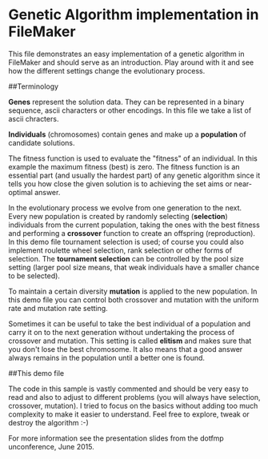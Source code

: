 # Genetic Algorithm implementation in FileMaker
This file demonstrates an easy implementation of a genetic algorithm in FileMaker and should serve as an introduction. Play around with it and see how the different settings change the evolutionary process.

##Terminology

**Genes** represent the solution data. They can be represented in a binary sequence, ascii characters or other encodings. In this file we take a list of ascii chracters.

**Individuals** (chromosomes) contain genes and make up a **population** of candidate solutions.

The fitness function is used to evaluate the "fitness" of an individual. In this example the maximum fitness (best) is zero. The fitness function is an essential part (and usually the hardest part) of any genetic algorithm since it tells you how close the given solution is to achieving the set aims or near-optimal answer.

In the evolutionary process we evolve from one generation to the next. Every new population is created by randomly selecting (**selection**) individuals from the current population, taking the ones with the best fitness and performing a **crossover** function to create an offspring (reproduction). In this demo file tournament selection is used; of course you could also implement roulette wheel selection, rank selection or other forms of selection. The **tournament selection** can be controlled by the pool size setting (larger pool size means, that weak individuals have a smaller chance to be selected).

To maintain a certain diversity **mutation** is applied to the new population. In this demo file you can control both crossover and mutation with the uniform rate and mutation rate setting.

Sometimes it can be useful to take the best individual of a population and carry it on to the next generation without undertaking the process of crossover and mutation. This setting is called **elitism** and makes sure that you don't lose the best chromosome. It also means that a good answer always remains in the population until a better one is found.

##This demo file

The code in this sample is vastly commented and should be very easy to read and also to adjust to different problems (you will always have selection, crossover, mutation). I tried to focus on the basics without adding too much complexity to make it easier to understand. Feel free to explore, tweak or destroy the algorithm :-)

For more information see the presentation slides from the dotfmp unconference, June 2015.
